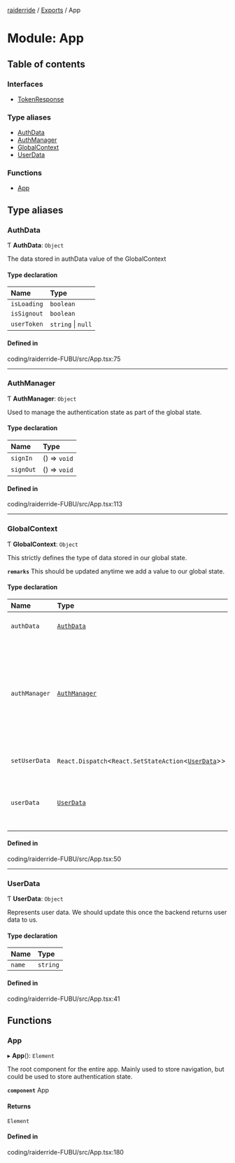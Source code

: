 [raiderride](../README.md) / [Exports](../modules.md) / App

# Module: App

## Table of contents

### Interfaces

- [TokenResponse](../interfaces/App.TokenResponse.md)

### Type aliases

- [AuthData](App.md#authdata)
- [AuthManager](App.md#authmanager)
- [GlobalContext](App.md#globalcontext)
- [UserData](App.md#userdata)

### Functions

- [App](App.md#app)

## Type aliases

### AuthData

Ƭ **AuthData**: `Object`

The data stored in authData value of the GlobalContext

#### Type declaration

| Name | Type |
| :------ | :------ |
| `isLoading` | `boolean` |
| `isSignout` | `boolean` |
| `userToken` | `string` \| ``null`` |

#### Defined in

coding/raiderride-FUBU/src/App.tsx:75

___

### AuthManager

Ƭ **AuthManager**: `Object`

Used to manage the authentication state as part of the global state.

#### Type declaration

| Name | Type |
| :------ | :------ |
| `signIn` | () => `void` |
| `signOut` | () => `void` |

#### Defined in

coding/raiderride-FUBU/src/App.tsx:113

___

### GlobalContext

Ƭ **GlobalContext**: `Object`

This strictly defines the type of data stored in our global state.

**`remarks`** This should be updated anytime we add a value to our global state.

#### Type declaration

| Name | Type | Description |
| :------ | :------ | :------ |
| `authData` | [`AuthData`](App.md#authdata) | The authentication reducer state. |
| `authManager` | [`AuthManager`](App.md#authmanager) | Used to change the state of the authentication instead of directly calling the reducer dispatch  See [`AuthManager`](App.md#authmanager) for more details |
| `setUserData` | `React.Dispatch`<`React.SetStateAction`<[`UserData`](App.md#userdata)\>\> | The hook to set the user data state. |
| `userData` | [`UserData`](App.md#userdata) | The data for the user. (This will likely come from the backend.) |

#### Defined in

coding/raiderride-FUBU/src/App.tsx:50

___

### UserData

Ƭ **UserData**: `Object`

Represents user data. We should update this once the backend returns user
data to us.

#### Type declaration

| Name | Type |
| :------ | :------ |
| `name` | `string` |

#### Defined in

coding/raiderride-FUBU/src/App.tsx:41

## Functions

### App

▸ **App**(): `Element`

The root component for the entire app. Mainly used to store navigation, but
could be used to store authentication state.

**`component`** App

#### Returns

`Element`

#### Defined in

coding/raiderride-FUBU/src/App.tsx:180
